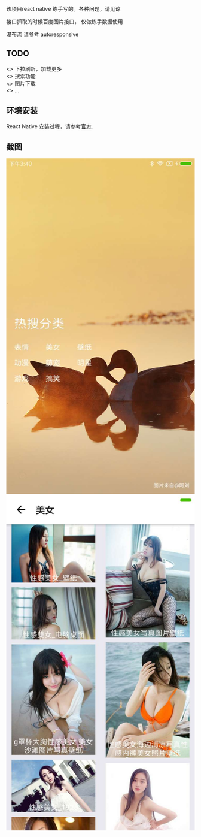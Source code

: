 该项目react native 练手写的。各种问题，请见谅

接口抓取的时候百度图片接口，
仅做练手数据使用

瀑布流 请参考 autoresponsive

## TODO  
<> 下拉刷新，加载更多  
<> 搜索功能  
<> 图片下载  
<> ...

## 环境安装
React Native 安装过程，请参考[官方](https://github.com/react-community/create-react-native-app).

## 截图

![首页](./screen/main.jpeg)
![瀑布流](./screen/search.jpeg)
